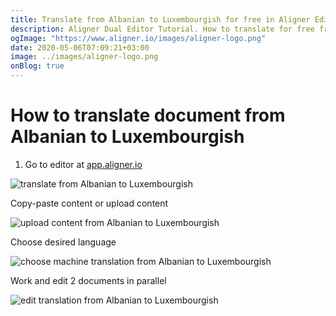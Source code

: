 ```yaml
---
title: Translate from Albanian to Luxembourgish for free in Aligner Editor
description: Aligner Dual Editor Tutorial. How to translate for free from Albanian to Luxembourgish. Aligner is multilingual document management platform. 
ogImage: "https://www.aligner.io/images/aligner-logo.png"
date: 2020-05-06T07:09:21+03:00
image: ../images/aligner-logo.png
onBlog: true
---
```


# How to translate document from Albanian to Luxembourgish

1. Go to editor at [app.aligner.io](https://app.aligner.io "Aligner App web page")

![translate from Albanian to Luxembourgish](../aligner-blank-editor.png "translate from Albanian to Luxembourgish")

Copy-paste content or upload content

![upload content from Albanian to Luxembourgish](../aligner-uploaded-document.png "upload content from Albanian to Luxembourgish")

Choose desired language

![choose machine translation from Albanian to Luxembourgish](../aligner-language-dropdown.png "choose machine translation from Albanian to Luxembourgish")

Work and edit 2 documents in parallel

![edit translation from Albanian to Luxembourgish](../aligner-double-sitded-editor.png "edit translation from Albanian to Luxembourgish")

